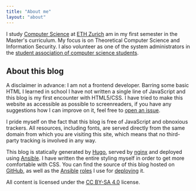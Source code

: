 ```yaml
---
title: "About me"
layout: "about"
---
```


I study [Computer Science](https://inf.ethz.ch) at [ETH Zurich](https://ethz.ch)
am in my first semester in the Master's curriculum. My focus is on Theoretical
Computer Science and Information Security. I also volunteer as one of the system
administrators in the [student association of computer science
students](https://vis.ethz.ch).

## About this blog

A disclaimer in advance: I am not a frontend developer. Barring some basic HTML
I learned in school I have not written a single line of JavaScript and this blog
is my first encounter with HTML5/CSS. I have tried to make this website as
accessible as possible to screenreaders, if you have any suggestions how I can
improve on it, feel free to [open an
issue](https://github.com/ThreeFx/3fx-blog/issues).

I pride myself on the fact that this blog is free of JavaScript and obnoxious
trackers. All resources, including fonts, are served directly from the same
domain from which you are visiting this site, which means that no third-party
tracking is involved in any way.

This blog is statically generated by [Hugo](https://gohugo.io), served by
[nginx](https://nginx.com) and deployed using [Ansible](https://ansible.com). I
have written the entire styling myself in order to get more comfortable with
CSS. You can find the source of this blog hosted on
[GitHub](https://github.com), as well as the
[Ansible](https://github.com/ThreeFx/ansible-hugo)
[roles](https://github.com/ThreeFx/ansible-nginx) I use for
[deploying](https://github.com/ThreeFx/ansible-acme-sh) it.

All content is licensed under the [CC BY-SA
4.0](https://creativecommons.org/licenses/by-sa/4.0) license.
